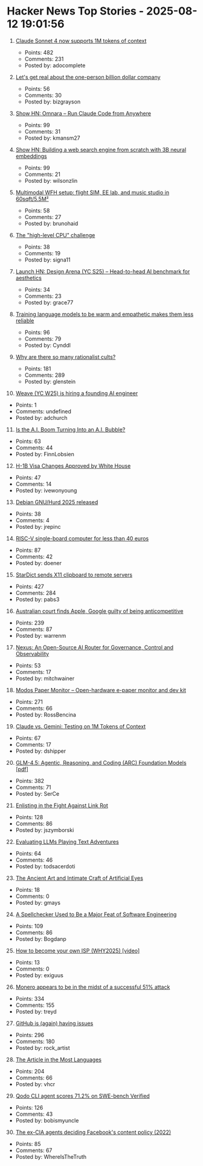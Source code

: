 # Hacker News Top Stories - 2025-08-12 19:01:56

1. [Claude Sonnet 4 now supports 1M tokens of context](https://www.anthropic.com/news/1m-context)
   - Points: 482
   - Comments: 231
   - Posted by: adocomplete

2. [Let's get real about the one-person billion dollar company](https://www.marcrand.com/p/lets-get-real-about-the-one-person)
   - Points: 56
   - Comments: 30
   - Posted by: bizgrayson

3. [Show HN: Omnara – Run Claude Code from Anywhere](https://github.com/omnara-ai/omnara)
   - Points: 99
   - Comments: 31
   - Posted by: kmansm27

4. [Show HN: Building a web search engine from scratch with 3B neural embeddings](https://blog.wilsonl.in/search-engine/)
   - Points: 99
   - Comments: 21
   - Posted by: wilsonzlin

5. [Multimodal WFH setup: flight SIM, EE lab, and music studio in 60sqft/5.5M²](https://www.sdo.group/study)
   - Points: 58
   - Comments: 27
   - Posted by: brunohaid

6. [The "high-level CPU" challenge](https://yosefk.com/blog/the-high-level-cpu-challenge.html)
   - Points: 38
   - Comments: 19
   - Posted by: signa11

7. [Launch HN: Design Arena (YC S25) – Head-to-head AI benchmark for aesthetics](undefined)
   - Points: 34
   - Comments: 23
   - Posted by: grace77

8. [Training language models to be warm and empathetic makes them less reliable](https://arxiv.org/abs/2507.21919)
   - Points: 96
   - Comments: 79
   - Posted by: Cynddl

9. [Why are there so many rationalist cults?](https://asteriskmag.com/issues/11/why-are-there-so-many-rationalist-cults)
   - Points: 181
   - Comments: 289
   - Posted by: glenstein

10. [Weave (YC W25) is hiring a founding AI engineer](https://www.ycombinator.com/companies/weave-3/jobs/SqFnIFE-founding-ai-engineer)
   - Points: 1
   - Comments: undefined
   - Posted by: adchurch

11. [Is the A.I. Boom Turning Into an A.I. Bubble?](https://www.newyorker.com/news/the-financial-page/is-the-ai-boom-turning-into-an-ai-bubble)
   - Points: 63
   - Comments: 44
   - Posted by: FinnLobsien

12. [H-1B Visa Changes Approved by White House](https://www.newsweek.com/h-1b-visas-changes-approved-white-house-report-2112216)
   - Points: 47
   - Comments: 14
   - Posted by: ivewonyoung

13. [Debian GNU/Hurd 2025 released](https://lists.gnu.org/archive/html/bug-hurd/2025-08/msg00008.html)
   - Points: 38
   - Comments: 4
   - Posted by: jrepinc

14. [RISC-V single-board computer for less than 40 euros](https://www.heise.de/en/news/RISC-V-single-board-computer-for-less-than-40-euros-10515044.html)
   - Points: 87
   - Comments: 42
   - Posted by: doener

15. [StarDict sends X11 clipboard to remote servers](https://lwn.net/SubscriberLink/1032732/3334850da49689e1/)
   - Points: 427
   - Comments: 284
   - Posted by: pabs3

16. [Australian court finds Apple, Google guilty of being anticompetitive](https://www.ghacks.net/2025/08/12/australian-court-finds-apple-google-guilty-of-being-anticompetitive/)
   - Points: 239
   - Comments: 87
   - Posted by: warrenm

17. [Nexus: An Open-Source AI Router for Governance, Control and Observability](https://nexusrouter.com/blog/introducing-nexus-the-open-source-ai-router)
   - Points: 53
   - Comments: 17
   - Posted by: mitchwainer

18. [Modos Paper Monitor – Open-hardware e-paper monitor and dev kit](https://www.crowdsupply.com/modos-tech/modos-paper-monitor)
   - Points: 271
   - Comments: 66
   - Posted by: RossBencina

19. [Claude vs. Gemini: Testing on 1M Tokens of Context](https://every.to/vibe-check/vibe-check-claude-sonnet-4-now-has-a-1-million-token-context-window)
   - Points: 67
   - Comments: 17
   - Posted by: dshipper

20. [GLM-4.5: Agentic, Reasoning, and Coding (ARC) Foundation Models [pdf]](https://www.arxiv.org/pdf/2508.06471)
   - Points: 382
   - Comments: 71
   - Posted by: SerCe

21. [Enlisting in the Fight Against Link Rot](https://jszym.com/blog/archiving_googl/)
   - Points: 128
   - Comments: 86
   - Posted by: jszymborski

22. [Evaluating LLMs Playing Text Adventures](https://entropicthoughts.com/evaluating-llms-playing-text-adventures)
   - Points: 64
   - Comments: 46
   - Posted by: todsacerdoti

23. [The Ancient Art and Intimate Craft of Artificial Eyes](https://thereader.mitpress.mit.edu/the-ancient-art-and-intimate-craft-of-artificial-eyes/)
   - Points: 18
   - Comments: 0
   - Posted by: gmays

24. [A Spellchecker Used to Be a Major Feat of Software Engineering](https://prog21.dadgum.com/29.html)
   - Points: 109
   - Comments: 86
   - Posted by: Bogdanp

25. [How to become your own ISP (WHY2025) [video]](https://media.ccc.de/v/why2025-9-how-to-become-your-own-isp)
   - Points: 13
   - Comments: 0
   - Posted by: exiguus

26. [Monero appears to be in the midst of a successful 51% attack](https://twitter.com/p3b7_/status/1955173413992984988)
   - Points: 334
   - Comments: 155
   - Posted by: treyd

27. [GitHub is (again) having issues](https://www.githubstatus.com/incidents/9rfydl2xdqqj)
   - Points: 296
   - Comments: 180
   - Posted by: rock_artist

28. [The Article in the Most Languages](https://en.wikipedia.org/wiki/Wikipedia:Wikipedia_Signpost/2025-08-09/Disinformation_report)
   - Points: 204
   - Comments: 66
   - Posted by: vhcr

29. [Qodo CLI agent scores 71.2% on SWE-bench Verified](https://www.qodo.ai/blog/qodo-command-swe-bench-verified/)
   - Points: 126
   - Comments: 43
   - Posted by: bobismyuncle

30. [The ex-CIA agents deciding Facebook's content policy (2022)](https://mronline.org/2022/07/14/meet-the-ex-cia-agents-deciding-facebooks-content-policy/)
   - Points: 85
   - Comments: 67
   - Posted by: WhereIsTheTruth

